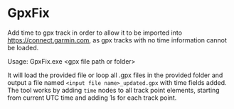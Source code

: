 # GpxFix

Add time to gpx track in order to allow it to be imported into https://connect.garmin.com, as gpx tracks with no time information cannot be loaded.

Usage: GpxFix.exe \<gpx file path or folder\>

It will load the provided file or loop all .gpx files in the provided folder and output a file named `<input file name>_updated.gpx` with time fields added.
The tool works by adding `time` nodes to all track point elements, starting from current UTC time and adding 1s for each track point.